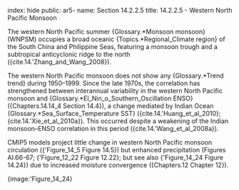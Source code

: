 index: hide
public: ar5-
name: Section 14.2.2.5
title: 14.2.2.5 - Western North Pacific Monsoon

The western North Pacific summer {Glossary.*Monsoon monsoon} (WNPSM) occupies a broad oceanic {Topics.*Regional_Climate region} of the South China and Philippine Seas, featuring a monsoon trough and a subtropical anticyclonic ridge to the north ({cite.14.'Zhang_and_Wang_2008}).

The western North Pacific monsoon does not show any {Glossary.*Trend trend} during 1950–1999. Since the late 1970s, the correlation has strengthened between interannual variability in the western North Pacific monsoon and {Glossary.*El_Nin_o_Southern_Oscillation ENSO} ({Chapters.14.14_4 Section 14.4}), a change mediated by Indian Ocean {Glossary.*Sea_Surface_Temperature SST} ({cite.14.'Huang_et_al_2010}; {cite.14.'Xie_et_al_2010a}). This occurred despite a weakening of the Indian monsoon–ENSO correlation in this period ({cite.14.'Wang_et_al_2008a}).

CMIP5 models project little change in western North Pacific monsoon circulation ({'Figure_14_5 Figure 14.5}) but enhanced precipitation (Figures AI.66-67; {'Figure_12_22 Figure 12.22}; but see also {'Figure_14_24 Figure 14.24}) due to increased moisture convergence ({Chapters.12 Chapter 12}).

{image:'Figure_14_24}
